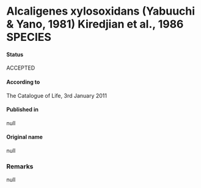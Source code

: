 # Alcaligenes xylosoxidans (Yabuuchi & Yano, 1981) Kiredjian et al., 1986 SPECIES

#### Status
ACCEPTED

#### According to
The Catalogue of Life, 3rd January 2011

#### Published in
null

#### Original name
null

### Remarks
null